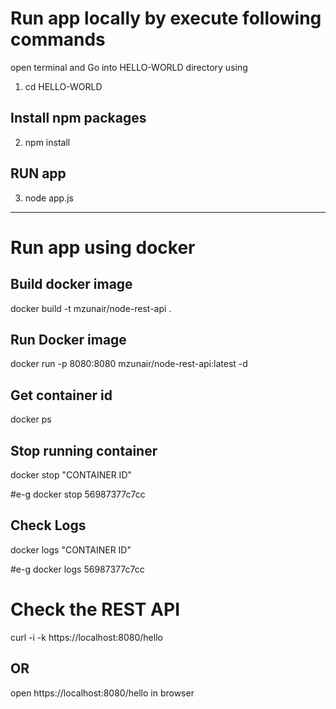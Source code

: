# Run app locally by execute following commands
open terminal and Go into HELLO-WORLD directory using 
1) cd HELLO-WORLD

## Install npm packages
2) npm install

## RUN app
3) node app.js

----------------------

# Run app using docker

## Build docker image
docker build -t mzunair/node-rest-api .

## Run Docker image

docker run -p 8080:8080 mzunair/node-rest-api:latest -d

## Get container id
docker ps

## Stop running container
docker stop "CONTAINER ID"

#e-g
docker stop 56987377c7cc

## Check Logs
docker logs "CONTAINER ID"

#e-g
docker logs 56987377c7cc

# Check the REST API
curl -i -k https://localhost:8080/hello
## OR
open https://localhost:8080/hello in browser
